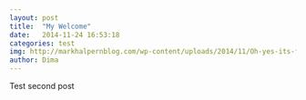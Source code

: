 ```yaml
---
layout: post
title:  "My Welcome"
date:   2014-11-24 16:53:18
categories: test
img: http://markhalpernblog.com/wp-content/uploads/2014/11/Oh-yes-its-free-sign-150x150.jpg
author: Dima
---
```

Test second post